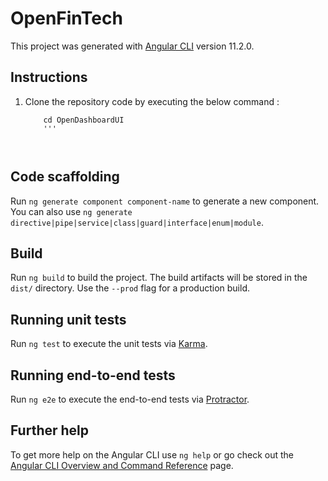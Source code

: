 # OpenFinTech

This project was generated with [Angular CLI](https://github.com/angular/angular-cli) version 11.2.0.

## Instructions

1. Clone the repository code by executing the below command : 
    ``` git clone https://github.com/MohibShaik/OpenDashboardUI.git 
        cd OpenDashboardUI
        '''



## Code scaffolding

Run `ng generate component component-name` to generate a new component. You can also use `ng generate directive|pipe|service|class|guard|interface|enum|module`.

## Build

Run `ng build` to build the project. The build artifacts will be stored in the `dist/` directory. Use the `--prod` flag for a production build.

## Running unit tests

Run `ng test` to execute the unit tests via [Karma](https://karma-runner.github.io).

## Running end-to-end tests

Run `ng e2e` to execute the end-to-end tests via [Protractor](http://www.protractortest.org/).

## Further help

To get more help on the Angular CLI use `ng help` or go check out the [Angular CLI Overview and Command Reference](https://angular.io/cli) page.

